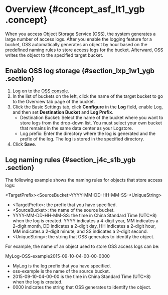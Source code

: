 # Overview {#concept_asf_lt1_ygb .concept}

When you access Object Storage Service \(OSS\), the system generates a large number of access logs. After you enable the logging feature for a bucket, OSS automatically generates an object by hour based on the predefined naming rules to store access logs for the bucket. Afterward, OSS writes the object to the specified target bucket.

## Enable OSS log storage {#section_lxp_1w1_ygb .section}

1.  Log on to the [OSS console](https://oss.console.aliyun.com/).
2.  In the list of buckets on the left, click the name of the target bucket to go to the Overview tab page of the bucket.
3.  Click the Basic Settings tab, click **Configure** in the **Log** field, enable Log, and then set **Destination Bucket** and **Log Prefix**.
    -   Destination Bucket: Select the name of the bucket where you want to store logs from the drop-down list. You must select your own bucket that remains in the same data center as your Logstore.
    -   Log prefix: Enter the directory where the log is generated and the prefix of the log. The log is stored in the specified directory.
4.  Click **Save**.

## Log naming rules {#section_j4c_s1b_ygb .section}

The following example shows the naming rules for objects that store access logs:

<TargetPrefix\><SourceBucket\>YYYY-MM-DD-HH-MM-SS-<UniqueString\>

-   <TargetPrefix\>: the prefix that you have specified.
-   <SourceBucket\>: the name of the source bucket.
-   YYYY-MM-DD-HH-MM-SS: the time in China Standard Time \(UTC+8\) when the log is created. YYYY indicates a 4-digit year, MM indicates a 2-digit month, DD indicates a 2-digit day, HH indicates a 2-digit hour, MM indicates a 2-digit minute, and SS indicates a 2-digit second.
-   <UniqueString\>: the string that OSS generates to identify the object.

For example, the name of an object used to store OSS access logs can be:

MyLog-OSS-example2015-09-10-04-00-00-0000

-   MyLog is the log prefix that you have specified.
-   oss-example is the name of the source bucket.
-   2015-09-10-04-00-00 is the time in China Standard Time \(UTC+8\) when the log is created.
-   0000 indicates the string that OSS generates to identify the object.


